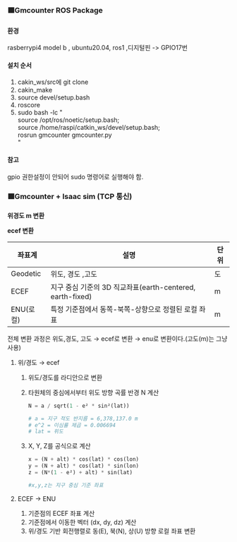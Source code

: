 ### 🟩Gmcounter ROS Package
#### 환경
rasberrypi4 model b , ubuntu20.04, ros1 
,디지털핀 -> GPIO17번
#### 설치 순서
1. cakin_ws/src에 git clone
2. cakin_make
3. source devel/setup.bash
4. roscore 
5. sudo bash -lc "\
  source /opt/ros/noetic/setup.bash; \
  source /home/raspi/catkin_ws/devel/setup.bash; \
  rosrun gmcounter gmcounter.py\
"
#### 참고
gpio 권한설정이 안되어 sudo 명령어로 실행해야 함.


### 🟩Gmcounter + Isaac sim (TCP 통신)


**위경도 m 변환**

**ecef 변환**

| 좌표계 | 설명 | 단위 |
| --- | --- | --- |
| Geodetic | 위도, 경도 ,고도 | 도 |
| ECEF | 지구 중심 기준의 3D 직교좌표(earth-centered, earth-fixed) | m |
| ENU(로컬) | 특정 기준점에서 동쪽-북쪽-상향으로 정렬된 로컬 좌표 | m |

전체 변환 과정은 위도,경도, 고도 → ecef로 변환 → enu로 변환이다.(고도(m)는 그냥 사용)

1. 위/경도 → ecef
    1. 위도/경도를 라디안으로 변환
    2. 타원체의 중심에서부터 위도 방향 곡률 반경 N 계산
        
        ```python
        N = a / sqrt(1 - e² * sin²(lat))
        
        # a = 지구 적도 반지름 = 6,378,137.0 m
        # e^2 = 이심률 제곱 = 0.006694
        # lat = 위도
        ```
        
    3. X, Y, Z를 공식으로 계산
        
        ```python
        x = (N + alt) * cos(lat) * cos(lon)
        y = (N + alt) * cos(lat) * sin(lon)
        z = (N*(1 - e²) + alt) * sin(lat)
        
        #x,y,z는 지구 중심 기준 좌표
        ```
        
2. ECEF → ENU
    1. 기준점의 ECEF 좌표 계산
    2. 기준점에서 이동한 벡터 (dx, dy, dz) 계산
    3. 위/경도 기반 회전행렬로 동(E), 북(N), 상(U) 방향 로컬 좌표 변환
